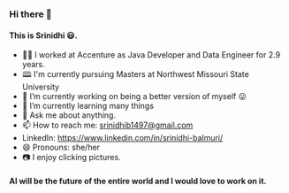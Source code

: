 ### Hi there 👋

#### This is Srinidhi 😃.

- 👩‍💻 I worked at Accenture as Java Developer and Data Engineer for 2.9 years.
- 🕮 I'm currently pursuing Masters at Northwest Missouri State University
- 🔭 I’m currently working on being a better version of myself 😛
- 🌱 I’m currently learning many things
- 💬 Ask me about anything. 
- 📫 How to reach me: srinidhib1497@gmail.com <br>
-    LinkedIn: https://www.linkedin.com/in/srinidhi-balmuri/
- 😄 Pronouns: she/her
- 📷 I enjoy clicking pictures.

#### AI will be the future of the entire world and I would love to work on it.



